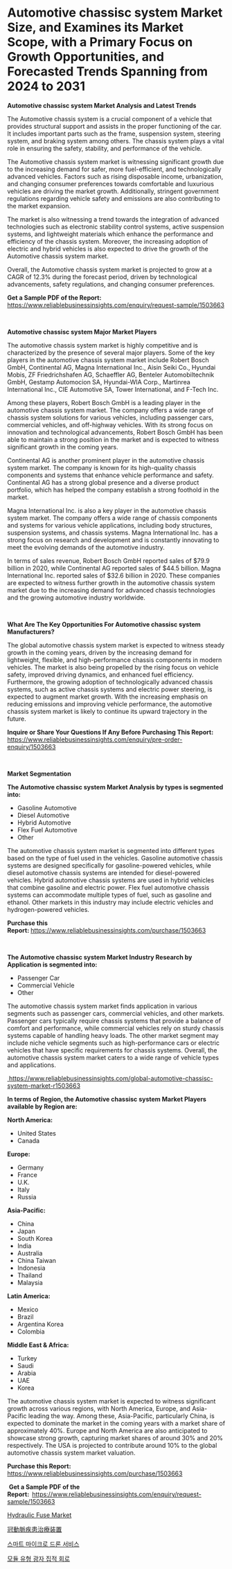 <p><h1>Automotive chassisc system Market Size, and Examines its Market Scope, with a Primary Focus on Growth Opportunities, and Forecasted Trends Spanning from 2024 to 2031</h1></p><p><strong>Automotive chassisc system Market Analysis and Latest Trends</strong></p>
<p><p>The Automotive chassis system is a crucial component of a vehicle that provides structural support and assists in the proper functioning of the car. It includes important parts such as the frame, suspension system, steering system, and braking system among others. The chassis system plays a vital role in ensuring the safety, stability, and performance of the vehicle.</p><p>The Automotive chassis system market is witnessing significant growth due to the increasing demand for safer, more fuel-efficient, and technologically advanced vehicles. Factors such as rising disposable income, urbanization, and changing consumer preferences towards comfortable and luxurious vehicles are driving the market growth. Additionally, stringent government regulations regarding vehicle safety and emissions are also contributing to the market expansion.</p><p>The market is also witnessing a trend towards the integration of advanced technologies such as electronic stability control systems, active suspension systems, and lightweight materials which enhance the performance and efficiency of the chassis system. Moreover, the increasing adoption of electric and hybrid vehicles is also expected to drive the growth of the Automotive chassis system market.</p><p>Overall, the Automotive chassis system market is projected to grow at a CAGR of 12.3% during the forecast period, driven by technological advancements, safety regulations, and changing consumer preferences.</p></p>
<p><strong>Get a Sample PDF of the Report:&nbsp;</strong> <a href="https://www.reliablebusinessinsights.com/enquiry/request-sample/1503663">https://www.reliablebusinessinsights.com/enquiry/request-sample/1503663</a></p>
<p>&nbsp;</p>
<p><strong>Automotive chassisc system Major Market Players</strong></p>
<p><p>The automotive chassis system market is highly competitive and is characterized by the presence of several major players. Some of the key players in the automotive chassis system market include Robert Bosch GmbH, Continental AG, Magna International Inc., Aisin Seiki Co., Hyundai Mobis, ZF Friedrichshafen AG, Schaeffler AG, Benteler Automobiltechnik GmbH, Gestamp Automocion SA, Hyundai-WIA Corp., Martinrea International Inc., CIE Automotive SA, Tower International, and F-Tech Inc.</p><p>Among these players, Robert Bosch GmbH is a leading player in the automotive chassis system market. The company offers a wide range of chassis system solutions for various vehicles, including passenger cars, commercial vehicles, and off-highway vehicles. With its strong focus on innovation and technological advancements, Robert Bosch GmbH has been able to maintain a strong position in the market and is expected to witness significant growth in the coming years.</p><p>Continental AG is another prominent player in the automotive chassis system market. The company is known for its high-quality chassis components and systems that enhance vehicle performance and safety. Continental AG has a strong global presence and a diverse product portfolio, which has helped the company establish a strong foothold in the market.</p><p>Magna International Inc. is also a key player in the automotive chassis system market. The company offers a wide range of chassis components and systems for various vehicle applications, including body structures, suspension systems, and chassis systems. Magna International Inc. has a strong focus on research and development and is constantly innovating to meet the evolving demands of the automotive industry.</p><p>In terms of sales revenue, Robert Bosch GmbH reported sales of $79.9 billion in 2020, while Continental AG reported sales of $44.5 billion. Magna International Inc. reported sales of $32.6 billion in 2020. These companies are expected to witness further growth in the automotive chassis system market due to the increasing demand for advanced chassis technologies and the growing automotive industry worldwide.</p></p>
<p>&nbsp;</p>
<p><strong>What Are The Key Opportunities For Automotive chassisc system Manufacturers?</strong></p>
<p><p>The global automotive chassis system market is expected to witness steady growth in the coming years, driven by the increasing demand for lightweight, flexible, and high-performance chassis components in modern vehicles. The market is also being propelled by the rising focus on vehicle safety, improved driving dynamics, and enhanced fuel efficiency. Furthermore, the growing adoption of technologically advanced chassis systems, such as active chassis systems and electric power steering, is expected to augment market growth. With the increasing emphasis on reducing emissions and improving vehicle performance, the automotive chassis system market is likely to continue its upward trajectory in the future.</p></p>
<p><strong>Inquire or Share Your Questions If Any Before Purchasing This Report:</strong> <a href="https://www.reliablebusinessinsights.com/enquiry/pre-order-enquiry/1503663">https://www.reliablebusinessinsights.com/enquiry/pre-order-enquiry/1503663</a></p>
<p>&nbsp;</p>
<p><strong>Market Segmentation</strong></p>
<p><strong>The Automotive chassisc system Market Analysis by types is segmented into:</strong></p>
<p><ul><li>Gasoline Automotive</li><li>Diesel Automotive</li><li>Hybrid Automotive</li><li>Flex Fuel Automotive</li><li>Other</li></ul></p>
<p><p>The automotive chassis system market is segmented into different types based on the type of fuel used in the vehicles. Gasoline automotive chassis systems are designed specifically for gasoline-powered vehicles, while diesel automotive chassis systems are intended for diesel-powered vehicles. Hybrid automotive chassis systems are used in hybrid vehicles that combine gasoline and electric power. Flex fuel automotive chassis systems can accommodate multiple types of fuel, such as gasoline and ethanol. Other markets in this industry may include electric vehicles and hydrogen-powered vehicles.</p></p>
<p><strong>Purchase this Report:&nbsp;</strong><a href="https://www.reliablebusinessinsights.com/purchase/1503663">https://www.reliablebusinessinsights.com/purchase/1503663</a></p>
<p>&nbsp;</p>
<p><strong>The Automotive chassisc system Market Industry Research by Application is segmented into:</strong></p>
<p><ul><li>Passenger Car</li><li>Commercial Vehicle</li><li>Other</li></ul></p>
<p><p>The automotive chassis system market finds application in various segments such as passenger cars, commercial vehicles, and other markets. Passenger cars typically require chassis systems that provide a balance of comfort and performance, while commercial vehicles rely on sturdy chassis systems capable of handling heavy loads. The other market segment may include niche vehicle segments such as high-performance cars or electric vehicles that have specific requirements for chassis systems. Overall, the automotive chassis system market caters to a wide range of vehicle types and applications.</p></p>
<p><a href="https://www.reliablebusinessinsights.com/global-automotive-chassisc-system-market-r1503663">&nbsp;https://www.reliablebusinessinsights.com/global-automotive-chassisc-system-market-r1503663</a></p>
<p><strong>In terms of Region, the Automotive chassisc system Market Players available by Region are:</strong></p>
<p>
    <p> <strong> North America: </strong>
        <ul>
            <li>United States</li>
            <li>Canada</li>
        </ul>
        </p> 
    <p> <strong> Europe: </strong>
        <ul>
            <li>Germany</li>
            <li>France</li>
            <li>U.K.</li>
            <li>Italy</li>
            <li>Russia</li>
        </ul>
        </p> 
    <p> <strong> Asia-Pacific: </strong>
        <ul>
            <li>China</li>
            <li>Japan</li>
            <li>South Korea</li>
            <li>India</li>
            <li>Australia</li>
            <li>China Taiwan</li>
            <li>Indonesia</li>
            <li>Thailand</li>
            <li>Malaysia</li>
        </ul>
        </p> 
    <p> <strong> Latin America: </strong>
        <ul>
            <li>Mexico</li>
            <li>Brazil</li>
            <li>Argentina Korea</li>
            <li>Colombia</li>
        </ul>
        </p> 
    <p> <strong> Middle East & Africa: </strong>
        <ul>
            <li>Turkey</li>
            <li>Saudi</li>
            <li>Arabia</li>
            <li>UAE</li>
            <li>Korea</li>
        </ul>
    </p>
    </p>
<p><p>The automotive chassis system market is expected to witness significant growth across various regions, with North America, Europe, and Asia-Pacific leading the way. Among these, Asia-Pacific, particularly China, is expected to dominate the market in the coming years with a market share of approximately 40%. Europe and North America are also anticipated to showcase strong growth, capturing market shares of around 30% and 20% respectively. The USA is projected to contribute around 10% to the global automotive chassis system market valuation.</p></p>
<p><strong>Purchase this Report: </strong><a href="https://www.reliablebusinessinsights.com/purchase/1503663">https://www.reliablebusinessinsights.com/purchase/1503663</a></p>
<p>&nbsp;<strong>Get a Sample PDF of the Report:&nbsp;&nbsp;</strong><a href="https://www.reliablebusinessinsights.com/enquiry/request-sample/1503663">https://www.reliablebusinessinsights.com/enquiry/request-sample/1503663</a></p>
<p><strong></strong></p>
<p><p><a href="https://issuu.com/reportprime-2/docs/hydraulic-fuse-market-size-2030.pptx">Hydraulic Fuse Market</a></p><p><a href="https://github.com/alyle7648/Market-Research-Report-List-1/blob/main/3292673102388.md">冠動脈疾患治療装置</a></p><p><a href="https://medium.com/@juddmetz/%EC%8A%A4%EB%A7%88%ED%8A%B8-%EB%A7%88%EC%9D%B4%ED%81%AC%EB%A1%9C-%EB%93%9C%EB%A1%A0-%EC%84%9C%EB%B9%84%EC%8A%A4-%EC%8B%9C%EC%9E%A5-%ED%8A%B8%EB%A0%8C%EB%93%9C-%EB%B0%8F-%EC%8B%9C%EC%9E%A5-%EB%B6%84%EC%84%9D%EC%9D%80-2024-2031%EB%85%84%EA%B9%8C%EC%A7%80-%EC%98%88%EC%83%81%EB%90%A9%EB%8B%88%EB%8B%A4-85d5846fca6d">스마트 마이크로 드론 서비스</a></p><p><a href="https://medium.com/@edenger98079sgb/%EB%AA%A8%EB%93%88-%EC%9C%A0%ED%98%95-%EA%B4%91-%ED%86%B5%ED%95%A9-%ED%9A%8C%EB%A1%9C-%EC%8B%9C%EC%9E%A5-%EB%B3%B4%EA%B3%A0%EC%84%9C%EB%8A%94-%EC%9D%B4-%EC%8B%9C%EC%9E%A5%EC%9D%98-%EC%B5%9C%EC%8B%A0-%ED%8A%B8%EB%A0%8C%EB%93%9C%EC%99%80-%EC%84%B1%EC%9E%A5-%EA%B8%B0%ED%9A%8C%EB%A5%BC-%EB%B0%9D%ED%98%80%EC%A4%8D%EB%8B%88%EB%8B%A4-97ad653ce14d">모듈 유형 광자 집적 회로</a></p></p>